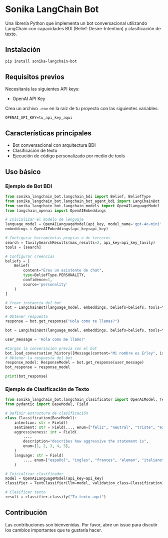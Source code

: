# Sonika LangChain Bot

Una librería Python que implementa un bot conversacional utilizando LangChain con capacidades BDI (Belief-Desire-Intention) y clasificación de texto.

## Instalación

```bash
pip install sonika-langchain-bot
```

## Requisitos previos

Necesitarás las siguientes API keys:

- OpenAI API Key

Crea un archivo `.env` en la raíz de tu proyecto con las siguientes variables:

```env
OPENAI_API_KEY=tu_api_key_aqui
```

## Características principales

- Bot conversacional con arquitectura BDI
- Clasificación de texto
- Ejecución de código personalizado por medio de tools

## Uso básico

### Ejemplo de Bot BDI

```python
from sonika_langchain_bot.langchain_bdi import Belief, BeliefType
from sonika_langchain_bot.langchain_bot_agent_bdi import LangChainBot
from sonika_langchain_bot.langchain_models import OpenAILanguageModel
from langchain_openai import OpenAIEmbeddings

# Inicializar el modelo de lenguaje
language_model = OpenAILanguageModel(api_key, model_name='gpt-4o-mini', temperature=1)
embeddings = OpenAIEmbeddings(api_key=api_key)

# Configurar herramientas propias o de terceros
search = TavilySearchResults(max_results=2, api_key=api_key_tavily)
tools = [search]

# Configurar creencias
beliefs = [
    Belief(
        content="Eres un asistente de chat",
        type=BeliefType.PERSONALITY,
        confidence=1,
        source='personality'
    )
]

# Crear instancia del bot
bot = LangChainBot(language_model, embeddings, beliefs=beliefs, tools=tools)

# Obtener respuesta
response = bot.get_response("Hola como te llamas?")

bot = LangChainBot(language_model, embeddings, beliefs=beliefs, tools=tools)

user_message = 'Hola como me llamo?'

#Cargas la conversacion previa con el bot
bot.load_conversation_history([Message(content="Mi nombre es Erley", is_bot=False)])
# Obtener la respuesta del bot
response_model: ResponseModel = bot.get_response(user_message)
bot_response = response_model

print(bot_response)

```

### Ejemplo de Clasificación de Texto

```python
from sonika_langchain_bot.langchain_clasificator import OpenAIModel, TextClassifier
from pydantic import BaseModel, Field

# Definir estructura de clasificación
class Classification(BaseModel):
    intention: str = Field()
    sentiment: str = Field(..., enum=["feliz", "neutral", "triste", "excitado"])
    aggressiveness: int = Field(
        ...,
        description="describes how aggressive the statement is",
        enum=[1, 2, 3, 4, 5],
    )
    language: str = Field(
        ..., enum=["español", "ingles", "frances", "aleman", "italiano"]
    )

# Inicializar clasificador
model = OpenAILanguageModel(api_key=api_key)
classifier = TextClassifier(llm=model, validation_class=Classification)

# Clasificar texto
result = classifier.classify("Tu texto aquí")
```

## Contribución

Las contribuciones son bienvenidas. Por favor, abre un issue para discutir los cambios importantes que te gustaría hacer.
